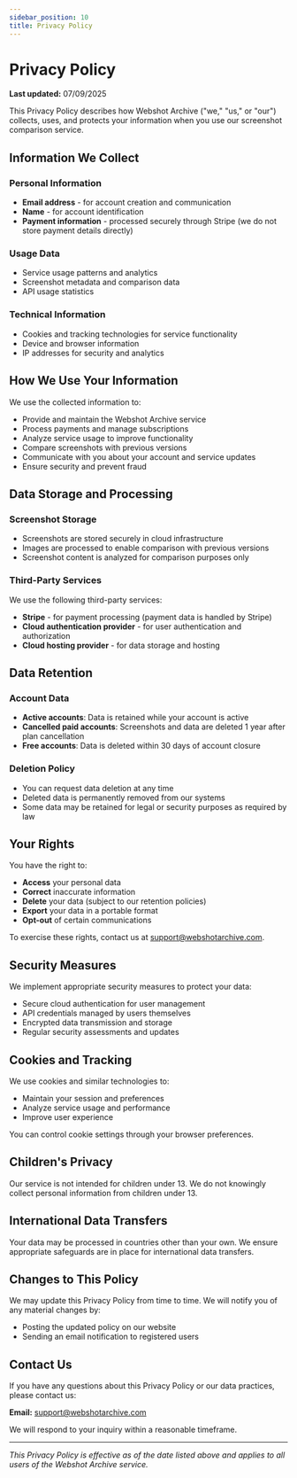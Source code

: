 ```yaml
---
sidebar_position: 10
title: Privacy Policy
---
```


# Privacy Policy

**Last updated:** 07/09/2025

This Privacy Policy describes how Webshot Archive ("we," "us," or "our") collects, uses, and protects your information when you use our screenshot comparison service.

## Information We Collect

### Personal Information

- **Email address** - for account creation and communication
- **Name** - for account identification
- **Payment information** - processed securely through Stripe (we do not store payment details directly)

### Usage Data

- Service usage patterns and analytics
- Screenshot metadata and comparison data
- API usage statistics

### Technical Information

- Cookies and tracking technologies for service functionality
- Device and browser information
- IP addresses for security and analytics

## How We Use Your Information

We use the collected information to:

- Provide and maintain the Webshot Archive service
- Process payments and manage subscriptions
- Analyze service usage to improve functionality
- Compare screenshots with previous versions
- Communicate with you about your account and service updates
- Ensure security and prevent fraud

## Data Storage and Processing

### Screenshot Storage

- Screenshots are stored securely in cloud infrastructure
- Images are processed to enable comparison with previous versions
- Screenshot content is analyzed for comparison purposes only

### Third-Party Services

We use the following third-party services:

- **Stripe** - for payment processing (payment data is handled by Stripe)
- **Cloud authentication provider** - for user authentication and authorization
- **Cloud hosting provider** - for data storage and hosting

## Data Retention

### Account Data

- **Active accounts**: Data is retained while your account is active
- **Cancelled paid accounts**: Screenshots and data are deleted 1 year after plan cancellation
- **Free accounts**: Data is deleted within 30 days of account closure

### Deletion Policy

- You can request data deletion at any time
- Deleted data is permanently removed from our systems
- Some data may be retained for legal or security purposes as required by law

## Your Rights

You have the right to:

- **Access** your personal data
- **Correct** inaccurate information
- **Delete** your data (subject to our retention policies)
- **Export** your data in a portable format
- **Opt-out** of certain communications

To exercise these rights, contact us at support@webshotarchive.com.

## Security Measures

We implement appropriate security measures to protect your data:

- Secure cloud authentication for user management
- API credentials managed by users themselves
- Encrypted data transmission and storage
- Regular security assessments and updates

## Cookies and Tracking

We use cookies and similar technologies to:

- Maintain your session and preferences
- Analyze service usage and performance
- Improve user experience

You can control cookie settings through your browser preferences.

## Children's Privacy

Our service is not intended for children under 13. We do not knowingly collect personal information from children under 13.

## International Data Transfers

Your data may be processed in countries other than your own. We ensure appropriate safeguards are in place for international data transfers.

## Changes to This Policy

We may update this Privacy Policy from time to time. We will notify you of any material changes by:

- Posting the updated policy on our website
- Sending an email notification to registered users

## Contact Us

If you have any questions about this Privacy Policy or our data practices, please contact us:

**Email:** support@webshotarchive.com

We will respond to your inquiry within a reasonable timeframe.

---

_This Privacy Policy is effective as of the date listed above and applies to all users of the Webshot Archive service._
